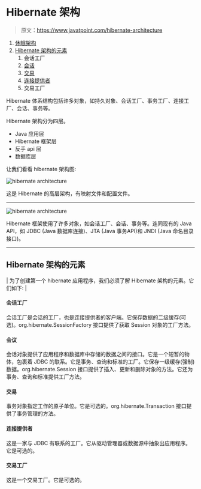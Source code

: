 # Hibernate 架构

> 原文：<https://www.javatpoint.com/hibernate-architecture>

1.  [休眠架构](#)
2.  [Hibernate 架构的元素](#elements)
    1.  会话工厂
    2.  [会话](#e2)
    3.  [交易](#e3)
    4.  [连接提供者](#e4)
    5.  交易工厂

Hibernate 体系结构包括许多对象，如持久对象、会话工厂、事务工厂、连接工厂、会话、事务等。

Hibernate 架构分为四层。

*   Java 应用层
*   Hibernate 框架层
*   反手 api 层
*   数据库层

让我们看看 hibernate 架构图:

![hibernate architecture](../img/df7dd3d18ecf784720ea8ba9ccc3c6c2.png)

这是 Hibernate 的高层架构，有映射文件和配置文件。

* * *

![hibernate architecture](../img/8c4d1c96f88c763316a2a212de98405c.png)

Hibernate 框架使用了许多对象，如会话工厂、会话、事务等。连同现有的 Java API，如 JDBC (Java 数据库连接)、JTA (Java 事务API)和 JNDI (Java 命名目录接口)。

* * *

## Hibernate 架构的元素

| 为了创建第一个 hibernate 应用程序，我们必须了解 Hibernate 架构的元素。它们如下: |

#### 会话工厂

会话工厂是会话的工厂，也是连接提供者的客户端。它保存数据的二级缓存(可选)。org.hibernate.SessionFactory 接口提供了获取 Session 对象的工厂方法。

#### 会议

会话对象提供了应用程序和数据库中存储的数据之间的接口。它是一个短暂的物体，包裹着 JDBC 的联系。它是事务、查询和标准的工厂。它保存一级缓存(强制)数据。org.hibernate.Session 接口提供了插入、更新和删除对象的方法。它还为事务、查询和标准提供工厂方法。

#### 交易

事务对象指定工作的原子单位。它是可选的。org.hibernate.Transaction 接口提供了事务管理的方法。

#### 连接提供者

这是一家与 JDBC 有联系的工厂。它从驱动管理器或数据源中抽象出应用程序。它是可选的。

#### 交易工厂

这是一个交易工厂。它是可选的。